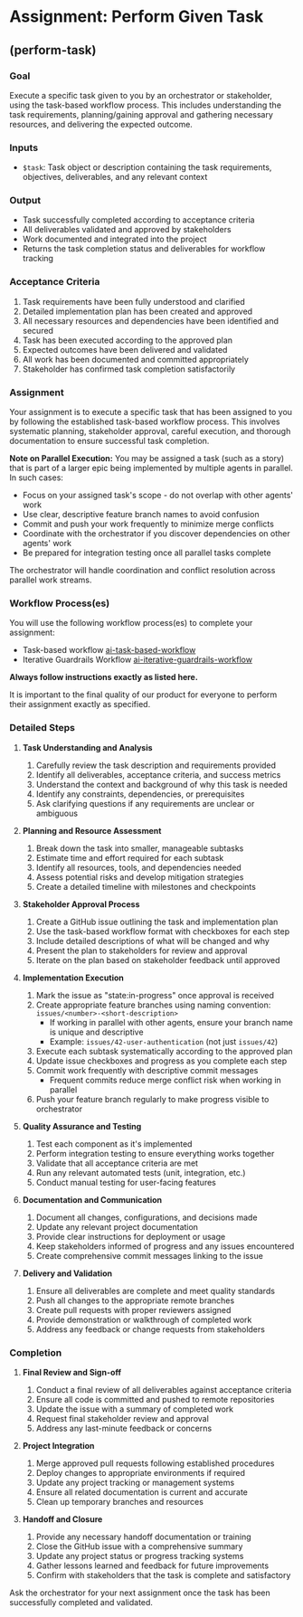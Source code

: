# Assignment: Perform Given Task

## (perform-task)

### Goal

Execute a specific task given to you by an orchestrator or stakeholder, using the task-based workflow process. This includes understanding the task requirements, planning/gaining approval and gathering necessary resources, and delivering the expected outcome.

### Inputs
- `$task`: Task object or description containing the task requirements, objectives, deliverables, and any relevant context

### Output
- Task successfully completed according to acceptance criteria
- All deliverables validated and approved by stakeholders
- Work documented and integrated into the project
- Returns the task completion status and deliverables for workflow tracking

### Acceptance Criteria

1. Task requirements have been fully understood and clarified
2. Detailed implementation plan has been created and approved
3. All necessary resources and dependencies have been identified and secured
4. Task has been executed according to the approved plan
5. Expected outcomes have been delivered and validated
6. All work has been documented and committed appropriately
7. Stakeholder has confirmed task completion satisfactorily

### Assignment

Your assignment is to execute a specific task that has been assigned to you by following the established task-based workflow process. This involves systematic planning, stakeholder approval, careful execution, and thorough documentation to ensure successful task completion.

**Note on Parallel Execution:**
You may be assigned a task (such as a story) that is part of a larger epic being implemented by multiple agents in parallel. In such cases:
- Focus on your assigned task's scope - do not overlap with other agents' work
- Use clear, descriptive feature branch names to avoid confusion
- Commit and push your work frequently to minimize merge conflicts
- Coordinate with the orchestrator if you discover dependencies on other agents' work
- Be prepared for integration testing once all parallel tasks complete

The orchestrator will handle coordination and conflict resolution across parallel work streams.

### Workflow Process(es)

You will use the following workflow process(es) to complete your assignment:
- Task-based workflow [ai-task-based-workflow](../ai-workflow-processes/ai-task-based-workflow.md)
- Iterative Guardrails Workflow [ai-iterative-guardrails-workflow](../ai-workflow-processes/ai-iterative-guardrails-workflow.md)

**Always follow instructions exactly as listed here.**

It is important to the final quality of our product for everyone to perform their assignment exactly as specified.

### Detailed Steps

1. **Task Understanding and Analysis**
   1. Carefully review the task description and requirements provided
   2. Identify all deliverables, acceptance criteria, and success metrics
   3. Understand the context and background of why this task is needed
   4. Identify any constraints, dependencies, or prerequisites
   5. Ask clarifying questions if any requirements are unclear or ambiguous

2. **Planning and Resource Assessment**
   1. Break down the task into smaller, manageable subtasks
   2. Estimate time and effort required for each subtask
   3. Identify all resources, tools, and dependencies needed
   4. Assess potential risks and develop mitigation strategies
   5. Create a detailed timeline with milestones and checkpoints

3. **Stakeholder Approval Process**
   1. Create a GitHub issue outlining the task and implementation plan
   2. Use the task-based workflow format with checkboxes for each step
   3. Include detailed descriptions of what will be changed and why
   4. Present the plan to stakeholders for review and approval
   5. Iterate on the plan based on stakeholder feedback until approved

4. **Implementation Execution**
   1. Mark the issue as "state:in-progress" once approval is received
   2. Create appropriate feature branches using naming convention: `issues/<number>-<short-description>`
      - If working in parallel with other agents, ensure your branch name is unique and descriptive
      - Example: `issues/42-user-authentication` (not just `issues/42`)
   3. Execute each subtask systematically according to the approved plan
   4. Update issue checkboxes and progress as you complete each step
   5. Commit work frequently with descriptive commit messages
      - Frequent commits reduce merge conflict risk when working in parallel
   6. Push your feature branch regularly to make progress visible to orchestrator

5. **Quality Assurance and Testing**
   1. Test each component as it's implemented
   2. Perform integration testing to ensure everything works together
   3. Validate that all acceptance criteria are met
   4. Run any relevant automated tests (unit, integration, etc.)
   5. Conduct manual testing for user-facing features

6. **Documentation and Communication**
   1. Document all changes, configurations, and decisions made
   2. Update any relevant project documentation
   3. Provide clear instructions for deployment or usage
   4. Keep stakeholders informed of progress and any issues encountered
   5. Create comprehensive commit messages linking to the issue

7. **Delivery and Validation**
   1. Ensure all deliverables are complete and meet quality standards
   2. Push all changes to the appropriate remote branches
   3. Create pull requests with proper reviewers assigned
   4. Provide demonstration or walkthrough of completed work
   5. Address any feedback or change requests from stakeholders

### Completion

1. **Final Review and Sign-off**
   1. Conduct a final review of all deliverables against acceptance criteria
   2. Ensure all code is committed and pushed to remote repositories
   3. Update the issue with a summary of completed work
   4. Request final stakeholder review and approval
   5. Address any last-minute feedback or concerns

2. **Project Integration**
   1. Merge approved pull requests following established procedures
   2. Deploy changes to appropriate environments if required
   3. Update any project tracking or management systems
   4. Ensure all related documentation is current and accurate
   5. Clean up temporary branches and resources

3. **Handoff and Closure**
   1. Provide any necessary handoff documentation or training
   2. Close the GitHub issue with a comprehensive summary
   3. Update any project status or progress tracking systems
   4. Gather lessons learned and feedback for future improvements
   5. Confirm with stakeholders that the task is complete and satisfactory

Ask the orchestrator for your next assignment once the task has been successfully completed and validated.
